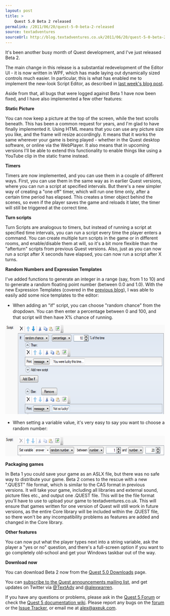 ```yaml
---
layout: post
title: >
    Quest 5.0 Beta 2 released
permalink: /2011/06/20/quest-5-0-beta-2-released
source: textadventures
sourceUrl: http://blog.textadventures.co.uk/2011/06/20/quest-5-0-beta-2-released/
---
```

It's been another busy month of Quest development, and I've just released Beta 2.

The main change in this release is a substantial redevelopment of the Editor UI - it is now written in WPF, which has made laying out dynamically sized controls much easier. In particular, this is what has enabled me to implement the new-look Script Editor, as described in <a title="Programming visually – the Script Editor in Quest 5.0 Beta 2" href="/2011/06/13/programming-visually-the-script-editor-in-quest-5-0-beta-2/">last week's blog post</a>.

Aside from that, all bugs that were logged against Beta 1 have now been fixed, and I have also implemented a few other features:

<strong>Static Picture</strong>

You can now keep a picture at the top of the screen, while the text scrolls beneath. This has been a common request for years, and I'm glad to have finally implemented it. Using HTML means that you can use any picture size you like, and the frame will resize accordingly. It means that it works the same wherever your game is being played - whether in the Quest desktop software, or online via the WebPlayer. It also means that in upcoming versions I'll be able to extend this functionality to enable things like using a YouTube clip in the static frame instead.

<strong>Timers</strong>

Timers are now implemented, and you can use them in a couple of different ways. First, you can use them in the same way as in earlier Quest versions, where you can run a script at specified intervals. But there's a new simpler way of creating a "one off" timer, which will run one time only, after a certain time period has elapsed. This creates a timer object behind the scenes, so even if the player saves the game and reloads it later, the timer will still be triggered at the correct time.

<strong>Turn scripts</strong>

Turn Scripts are analogous to timers, but instead of running a script at specified time intervals, you can run a script every time the player enters a command. You can create multiple turn scripts in the game or in different rooms, and enable/disable them at will, so it's a bit more flexible than the "afterturn" scripts from previous Quest versions. Also, just as you can now run a script after X seconds have elapsed, you can now run a script after X turns.

<strong>Random Numbers and Expression Templates</strong>

I've added functions to generate an integer in a range (say, from 1 to 10) and to generate a random floating point number (between 0.0 and 1.0). With the new Expression Templates (covered in the <a title="Programming visually – the Script Editor in Quest 5.0 Beta 2" href="/2011/06/13/programming-visually-the-script-editor-in-quest-5-0-beta-2/">previous blog</a>), I was able to easily add some nice templates to the editor:
<ul>
	<li><span style="line-height:19px;">When adding an "if" script, you can choose "random chance" from the dropdown. You can then enter a percentage between 0 and 100, and that script will then have X% chance of running.</span></li>
</ul>
<a href="/images/2011/textadventuresblog.files.wordpress.com-2011-06-random1.png"><img class="alignnone size-full wp-image-604" title="random1" src="/images/2011/textadventuresblog.files.wordpress.com-2011-06-random1.png" alt="" width="650" height="283" /></a>
<ul>
	<li><span style="line-height:19px;">When setting a variable value, it's very easy to say you want to choose a random number:</span></li>
</ul>
<a href="/images/2011/textadventuresblog.files.wordpress.com-2011-06-random2.png"><img class="alignnone size-full wp-image-605" title="random2" src="/images/2011/textadventuresblog.files.wordpress.com-2011-06-random2.png" alt="" width="647" height="64" /></a>

<strong>Packaging games</strong>

In Beta 1 you could save your game as an ASLX file, but there was no safe way to distribute your game. Beta 2 comes to the rescue with a new ".QUEST" file format, which is similar to the CAS format in previous versions. It will take your game, including all libraries and external sound, picture files etc., and output one .QUEST file. This will be the file format you'll have to use to upload your game to textadventures.co.uk. This will ensure that games written for one version of Quest will still work in future versions, as the entire Core library will be included within the .QUEST file, so there won't be any incompatibility problems as features are added and changed in the Core library.

<strong>Other features</strong>

You can now put what the player types next into a string variable, ask the player a "yes or no" question, and there's a full-screen option if you want to go completely old-school and get your Windows taskbar out of the way.

<strong>Download now</strong>

You can download Beta 2 now from the <a href="http://quest5.net/index.php?title=Downloads">Quest 5.0 Downloads</a> page.

You can <a href="http://www.textadventures.co.uk/lists/?p=subscribe&amp;id=1">subscribe to the Quest announcements mailing list</a>, and get updates on Twitter via <a href="http://twitter.com/textadv">@TextAdv</a> and <a href="http://twitter.com/alexwarren">@alexwarren</a>.

If you have any questions or problems, please ask in the <a href="http://www.axeuk.com/phpBB3/viewforum.php?f=10">Quest 5 Forum</a> or check the <a href="http://quest5.net/">Quest 5 documentation wiki</a>. Please report any bugs on the <a href="http://www.axeuk.com/phpBB3/viewforum.php?f=10">forum</a> or the <a href="http://quest.codeplex.com/workitem/list/advanced">Issue Tracker</a>, or email me at <a href="mailto:alex@axeuk.com">alex@axeuk.com</a>.